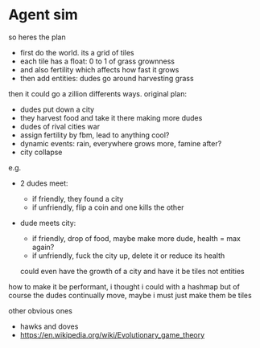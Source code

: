# Agent sim

so heres the plan

 * first do the world. its a grid of tiles
 * each tile has a float: 0 to 1 of grass grownness
 * and also fertility which affects how fast it grows
 * then add entities: dudes go around harvesting grass

then it could go a zillion differents ways. original plan:
 * dudes put down a city
 * they harvest food and take it there making more dudes
 * dudes of rival cities war
 * assign fertility by fbm, lead to anything cool?
 * dynamic events: rain, everywhere grows more, famine after?
 * city collapse

e.g.
 * 2 dudes meet:
   * if friendly, they found a city
   * if unfriendly, flip a coin and one kills the other

 * dude meets city:
   * if friendly, drop of food, maybe make more dude, health = max again?
   * if unfriendly, fuck the city up, delete it or reduce its health

   could even have the growth of a city and have it be tiles not entities

how to make it be performant, i thought i could with a hashmap
but of course the dudes continually move, maybe i must just make them be tiles

other obvious ones
 * hawks and doves
 * https://en.wikipedia.org/wiki/Evolutionary_game_theory
